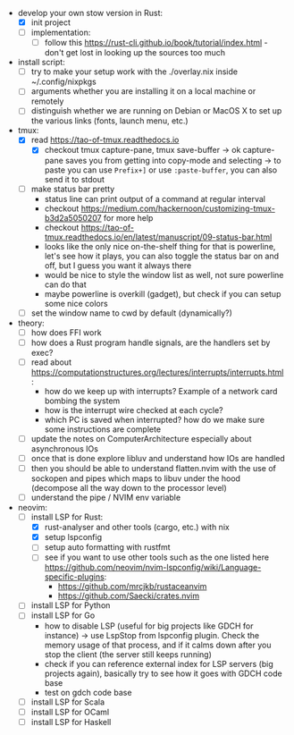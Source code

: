 - develop your own stow version in Rust:
  - [x] init project
  - [ ] implementation:
    - [ ] follow this https://rust-cli.github.io/book/tutorial/index.html - don't get lost in looking up the sources too much

- install script:
  - [ ] try to make your setup work with the ./overlay.nix inside ~/.config/nixpkgs
  - [ ] arguments whether you are installing it on a local machine or remotely
  - [ ] distinguish whether we are running on Debian or MacOS X to set up the various links (fonts, launch menu, etc.)

- tmux:
  - [x] read https://tao-of-tmux.readthedocs.io
    - [x] checkout tmux capture-pane, tmux save-buffer
      -> ok capture-pane saves you from getting into copy-mode and selecting
      -> to paste you can use `Prefix+]` or use `:paste-buffer`, you can also send it to stdout
  - [ ] make status bar pretty
    - status line can print output of a command at regular interval
    - checkout https://medium.com/hackernoon/customizing-tmux-b3d2a5050207 for more help
    - checkout https://tao-of-tmux.readthedocs.io/en/latest/manuscript/09-status-bar.html
    - looks like the only nice on-the-shelf thing for that is powerline, let's see how it plays, you can also toggle the status bar on and off, but I guess you want it always there
    - would be nice to style the window list as well, not sure powerline can do that
    - maybe powerline is overkill (gadget), but check if you can setup some nice colors
  - [ ] set the window name to cwd by default (dynamically?)

- theory:
  - [ ] how does FFI work
  - [ ] how does a Rust program handle signals, are the handlers set by exec?
  - [ ] read about https://computationstructures.org/lectures/interrupts/interrupts.html :
    - how do we keep up with interrupts? Example of a network card bombing the system
    - how is the interrupt wire checked at each cycle?
    - which PC is saved when interrupted? how do we make sure some instructions are complete
  - [ ] update the notes on ComputerArchitecture especially about asynchronous IOs
  - [ ] once that is done explore libluv and understand how IOs are handled
  - [ ] then you should be able to understand flatten.nvim with the use of
  sockopen and pipes which maps to libuv under the hood (decompose all the way
  down to the processor level)
  - [ ] understand the pipe / NVIM env variable

- neovim:
  - [ ] install LSP for Rust:
    - [x] rust-analyser and other tools (cargo, etc.) with nix
    - [x] setup lspconfig
    - [ ] setup auto formatting with rustfmt
    - [ ] see if you want to use other tools such as the one listed here https://github.com/neovim/nvim-lspconfig/wiki/Language-specific-plugins:
      - https://github.com/mrcjkb/rustaceanvim
      - https://github.com/Saecki/crates.nvim
  - [ ] install LSP for Python
  - [ ] install LSP for Go
    - how to disable LSP (useful for big projects like GDCH for instance) -> use LspStop from lspconfig plugin. Check the memory usage of that process, and if it calms down after you stop the client (the server still keeps running)
    - check if you can reference external index for LSP servers (big projects again), basically try to see how it goes with GDCH code base
    - test on gdch code base
  - [ ] install LSP for Scala
  - [ ] install LSP for OCaml
  - [ ] install LSP for Haskell
